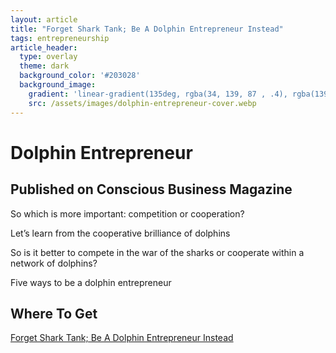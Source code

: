 ```yaml
---
layout: article
title: "Forget Shark Tank; Be A Dolphin Entrepreneur Instead"
tags: entrepreneurship
article_header:
  type: overlay
  theme: dark
  background_color: '#203028'
  background_image:
    gradient: 'linear-gradient(135deg, rgba(34, 139, 87 , .4), rgba(139, 34, 139, .4))'
    src: /assets/images/dolphin-entrepreneur-cover.webp
---
```

# Dolphin Entrepreneur

## Published on Conscious Business Magazine
So which is more important: competition or cooperation?

Let’s learn from the cooperative brilliance of dolphins

So is it better to compete in the war of the sharks or cooperate within a network of dolphins?

Five ways to be a dolphin entrepreneur

## Where To Get

[Forget Shark Tank; Be A Dolphin Entrepreneur Instead](https://socapglobal.com/2017/08/forget-shark-tank-dolphin-entrepreneur-instead/)
